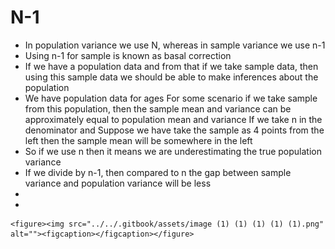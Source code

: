 # N-1

* In population variance we use N, whereas in sample variance we use n-1
* Using n-1 for sample is known as basal correction
* If we have a population data and from that if we take sample data, then using this sample data we should be able to make inferences about the population
* We have population data for ages For some scenario if we take sample from this population, then the sample mean and variance can be approximately equal to population mean and variance If we take n in the denominator and Suppose we have take the sample as 4 points from the left then the sample mean will be somewhere in the left
* So if we use n then it means we are underestimating the true population variance
* If we divide by n-1, then compared to n the gap between sample variance and population variance will be less
*
*

    <figure><img src="../../.gitbook/assets/image (1) (1) (1) (1) (1).png" alt=""><figcaption></figcaption></figure>

